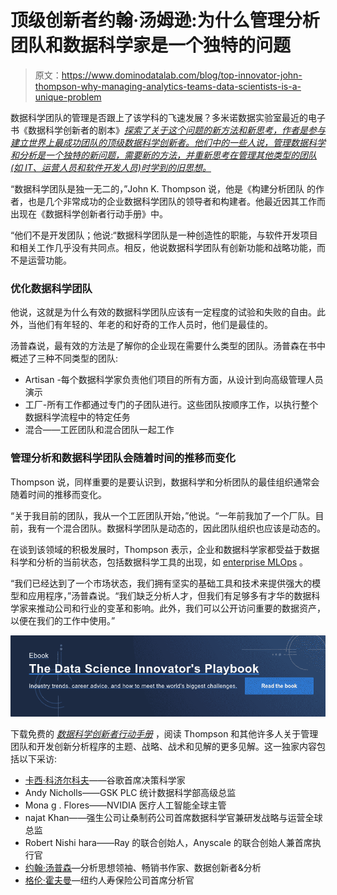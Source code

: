 # 顶级创新者约翰·汤姆逊:为什么管理分析团队和数据科学家是一个独特的问题

> 原文：<https://www.dominodatalab.com/blog/top-innovator-john-thompson-why-managing-analytics-teams-data-scientists-is-a-unique-problem>

数据科学团队的管理是否跟上了该学科的飞速发展？多米诺数据实验室最近的电子书《数据科学创新者的剧本》[*探索了关于这个问题的新方法和新思考，作者是参与建立世界上最成功团队的顶级数据科学创新者。他们中的一些人说，管理数据科学和分析是一个独特的新问题，需要新的方法，并重新思考在管理其他类型的团队(如 IT、运营人员和软件开发人员)时学到的旧思想。*](https://www.dominodatalab.com/resources/data-science-innovators-playbook)

“数据科学团队是独一无二的，”John K. Thompson 说，他是《构建分析团队 的作者，也是几个非常成功的企业数据科学团队的领导者和构建者。他最近因其工作而出现在《数据科学创新者行动手册》中。

“他们不是开发团队；他说:“数据科学团队是一种创造性的职能，与软件开发项目和相关工作几乎没有共同点。相反，他说数据科学团队有创新功能和战略功能，而不是运营功能。

### 优化数据科学团队

他说，这就是为什么有效的数据科学团队应该有一定程度的试验和失败的自由。此外，当他们有年轻的、年老的和好奇的工作人员时，他们是最佳的。

汤普森说，最有效的方法是了解你的企业现在需要什么类型的团队。汤普森在书中概述了三种不同类型的团队:

*   Artisan -每个数据科学家负责他们项目的所有方面，从设计到向高级管理人员演示
*   工厂-所有工作都通过专门的子团队进行。这些团队按顺序工作，以执行整个数据科学流程中的特定任务
*   混合——工匠团队和混合团队一起工作

### 管理分析和数据科学团队会随着时间的推移而变化

Thompson 说，同样重要的是要认识到，数据科学和分析团队的最佳组织通常会随着时间的推移而变化。

“关于我目前的团队，我从一个工匠团队开始，”他说。“一年前我加了一个厂队。目前，我有一个混合团队。数据科学团队是动态的，因此团队组织也应该是动态的。

在谈到该领域的积极发展时，Thompson 表示，企业和数据科学家都受益于数据科学和分析的当前状态，包括数据科学工具的出现，如 [enterprise MLOps](/resources/a-guide-to-enterprise-mlops/) 。

“我们已经达到了一个市场状态，我们拥有坚实的基础工具和技术来提供强大的模型和应用程序，”汤普森说。“我们缺乏分析人才，但我们有足够多有才华的数据科学家来推动公司和行业的变革和影响。此外，我们可以公开访问重要的数据资产，以便在我们的工作中使用。”

[![Ebook  The Data Science Innovator's Playbook  Industry trends, career advice, and how to meet the world's biggest challenges. Read the book](img/30324421f137a17eb87e63193631070d.png)](https://cta-redirect.hubspot.com/cta/redirect/6816846/b9b000f9-22c1-4169-a302-35fe4dee155c) 

下载免费的 [*数据科学创新者行动手册*](https://www.dominodatalab.com/resources/data-science-innovators-playbook) ，阅读 Thompson 和其他许多人关于管理团队和开发创新分析程序的主题、战略、战术和见解的更多见解。这一独家内容包括以下采访:

*   [卡西·科济尔科夫](https://www.dominodatalab.com/blog/googles-kozyrkov-tells-rev-3-data-science-universe-is-expanding-and-incredible-mlops-tools-emerging)——谷歌首席决策科学家
*   Andy Nicholls——GSK PLC 统计数据科学部高级总监
*   Mona g . Flores——NVIDIA 医疗人工智能全球主管
*   najat Khan——强生公司让桑制药公司首席数据科学官兼研发战略与运营全球总监
*   Robert Nishi hara——Ray 的联合创始人，Anyscale 的联合创始人兼首席执行官
*   [约翰·汤普森](https://www.dominodatalab.com/blog/how-to-retain-your-data-scientists)—分析思想领袖、畅销书作家、数据创新者&分析
*   [格伦·霍夫曼](https://www.dominodatalab.com/blog/what-the-rise-of-data-science-in-insurance-says-about-the-profession-and-how-its-changing)—纽约人寿保险公司首席分析官